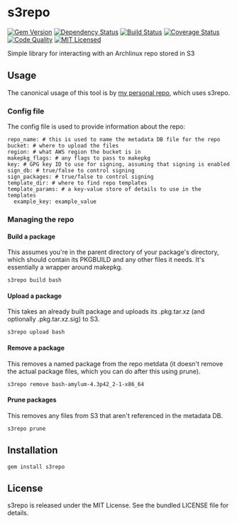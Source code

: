 s3repo
=========

[![Gem Version](https://img.shields.io/gem/v/s3repo.svg)](https://rubygems.org/gems/s3repo)
[![Dependency Status](https://img.shields.io/gemnasium/amylum/s3repo.svg)](https://gemnasium.com/amylum/s3repo)
[![Build Status](https://img.shields.io/circleci/project/amylum/s3repo/master.svg)](https://circleci.com/gh/amylum/s3repo)
[![Coverage Status](https://img.shields.io/codecov/c/github/amylum/s3repo.svg)](https://codecov.io/github/amylum/s3repo)
[![Code Quality](https://img.shields.io/codacy/eef971ff937642219c1d4094001c33e7.svg)](https://www.codacy.com/app/akerl/s3repo)
[![MIT Licensed](https://img.shields.io/badge/license-MIT-green.svg)](https://tldrlegal.com/license/mit-license)

Simple library for interacting with an Archlinux repo stored in S3

## Usage

The canonical usage of this tool is by [my personal repo](https://github.com/amylum/repo/blob/master/Makefile), which uses s3repo.

### Config file

The config file is used to provide information about the repo:

```
repo_name: # this is used to name the metadata DB file for the repo
bucket: # where to upload the files
region: # what AWS region the bucket is in
makepkg_flags: # any flags to pass to makepkg
key: # GPG key ID to use for signing, assuming that signing is enabled
sign_db: # true/false to control signing
sign_packages: # true/false to control signing
template_dir: # where to find repo templates
template_params: # a key-value store of details to use in the templates
  example_key: example_value
```

### Managing the repo

#### Build a package

This assumes you're in the parent directory of your package's directory, which should contain its PKGBUILD and any other files it needs. It's essentially a wrapper around makepkg.

```
s3repo build bash
```

#### Upload a package

This takes an already built package and uploads its .pkg.tar.xz (and optionally .pkg.tar.xz.sig) to S3.

```
s3repo upload bash
```

#### Remove a package

This removes a named package from the repo metdata (it doesn't remove the actual package files, which you can do after this using prune).

```
s3repo remove bash-amylum-4.3p42_2-1-x86_64
```

#### Prune packages

This removes any files from S3 that aren't referenced in the metadata DB.

```
s3repo prune
```

## Installation

    gem install s3repo

## License

s3repo is released under the MIT License. See the bundled LICENSE file for details.

